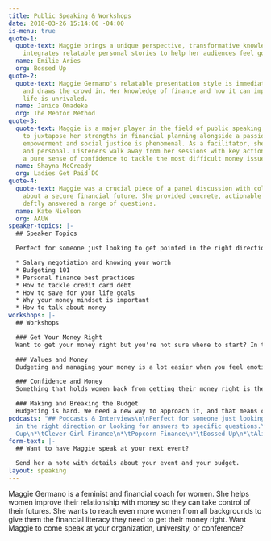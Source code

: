 ```yaml
---
title: Public Speaking & Workshops
date: 2018-03-26 15:14:00 -04:00
is-menu: true
quote-1:
  quote-text: Maggie brings a unique perspective, transformative knowledge, and seamlessly
    integrates relatable personal stories to help her audiences feel good about money.
  name: Emilie Aries
  org: Bossed Up
quote-2:
  quote-text: Maggie Germano's relatable presentation style is immediately engaging
    and draws the crowd in. Her knowledge of finance and how it can impact everyday
    life is unrivaled.
  name: Janice Omadeke
  org: The Mentor Method
quote-3:
  quote-text: Maggie is a major player in the field of public speaking. Her ability
    to juxtapose her strengths in financial planning alongside a passion for women's
    empowerment and social justice is phenomenal. As a facilitator, she is engaging
    and personal. Listeners walk away from her sessions with key action items and
    a pure sense of confidence to tackle the most difficult money issues.
  name: Shayna McCready
  org: Ladies Get Paid DC
quote-4:
  quote-text: Maggie was a crucial piece of a panel discussion with college students
    about a secure financial future. She provided concrete, actionable advice, and
    deftly answered a range of questions.
  name: Kate Nielson
  org: AAUW
speaker-topics: |-
  ## Speaker Topics

  Perfect for someone just looking to get pointed in the right direction or looking for answers to specific questions.

  * Salary negotiation and knowing your worth
  * Budgeting 101
  * Personal finance best practices
  * How to tackle credit card debt
  * How to save for your life goals
  * Why your money mindset is important
  * How to talk about money
workshops: |-
  ## Workshops

  ### Get Your Money Right
  Want to get your money right but you're not sure where to start? In this workshop, Maggie will tell you what you need to do from start to finish to get control of your money. This workshop is designed for those who are just starting out, so it is easy to comprehend, with tangible next steps to take away.

  ### Values and Money
  Budgeting and managing your money is a lot easier when you feel emotionally connected to it. That's why it's important to align your values with your financial goals. This workshop will show you how to identify your values and figure out how to create financial goals that align with them.

  ### Confidence and Money
  Something that holds women back from getting their money right is the feeling that they don't know what they're doing. This workshop will show you how to find confidence with your money and make the changes that you're hoping for.

  ### Making and Breaking the Budget
  Budgeting is hard. We need a new way to approach it, and that means creating a budget that works for you and your life, goals, and values. This workshop will help you identify your values, determine your goals, and create a budget that you'll actually want to stick to.
podcasts: "## Podcasts & Interviews\n\nPerfect for someone just looking to get pointed
  in the right direction or looking for answers to specific questions.\n\n*\tThe Daily
  Cup\n*\tClever Girl Finance\n*\tPopcorn Finance\n*\tBossed Up\n*\tAligned and Alive"
form-text: |-
  ## Want to have Maggie speak at your next event?

  Send her a note with details about your event and your budget.
layout: speaking
---
```


Maggie Germano is a feminist and financial coach for women. She helps women improve their relationship with money so they can take control of their futures. She wants to reach even more women from all backgrounds to give them the financial literacy they need to get their money right. Want Maggie to come speak at your organization, university, or conference?